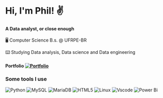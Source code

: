 # Hi, I'm Phil! ✌️ 

#### A Data analyst, or close enough

🖥️ Computer Science B.s. @ UFRPE-BR

⌨️ Studying Data analysis, Data science and Data engineering

#### Portfolio 	[![Portfolio](https://img.shields.io/badge/Portfolio-FF5722?style=for-the-badge&logo=todoist&logoColor=white)](https://santosp1.github.com)

### Some tools I use

![Python](https://img.shields.io/badge/python-3670A0?style=for-the-badge&logo=python&logoColor=ffdd54)      ![MySQL](https://img.shields.io/badge/MySQL-00000F?style=for-the-badge&logo=mysql&logoColor=white)      ![MariaDB](https://img.shields.io/badge/MariaDB-003545?style=for-the-badge&logo=mariadb&logoColor=white)       ![HTML5](https://img.shields.io/badge/HTML5-E34F26?style=for-the-badge&logo=html5&logoColor=white)      ![Linux](https://img.shields.io/badge/Linux-000?style=for-the-badge&logo=linux&logoColor=FCC624)      ![Vscode](https://img.shields.io/badge/Vscode-007ACC?style=for-the-badge&logo=visual-studio-code&logoColor=white)      ![Power Bi](https://img.shields.io/badge/power_bi-F2C811?style=for-the-badge&logo=powerbi&logoColor=black) 
